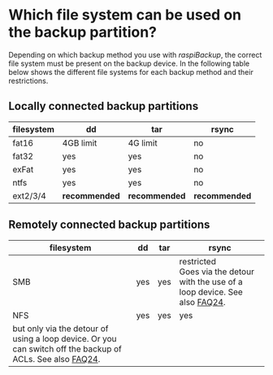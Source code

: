 # Which file system can be used on the backup partition?

Depending on which backup method you use with *raspiBackup*, the correct
file system must be present on the backup device. In the following
table below shows the different file systems for each backup method
and their restrictions.

## Locally connected backup partitions

| filesystem | dd | tar | rsync |
|------------|-----------|-----------|-------|
| fat16 | 4GB limit | 4G limit | no |
| fat32 | yes | yes | no |
| exFat | yes | yes | no |
| ntfs | yes | yes | no |
| ext2/3/4 | **recommended** | **recommended** | **recommended** |

## Remotely connected backup partitions

| filesystem | dd | tar | rsync |
|------------|------------|----------|------------|
| SMB | yes | yes | restricted <br> Goes via the detour with the use of a loop device. See also [FAQ24](faq.md#faq24). |
NFS | yes | yes | yes | **recommended** <br> Backing up ACLs works if Posix ACLs are supported by the server. If not it's also possible,
but only via the detour of using a loop device. Or you can switch off the backup of ACLs. See also [FAQ24](faq.md#faq24). |

[.status]: translated
[.source]: https://www.linux-tips-and-tricks.de/de/raspibackupcategoried/578-welches-dateisystem-kann-auf-dem-backupgeraet-benutzt-werden
[.source]: https://www.linux-tips-and-tricks.de/en/raspibackupcategorye/580-which-filesystem-can-be-used-on-the-backup-partition


